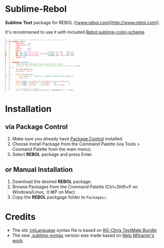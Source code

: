 Sublime-Rebol
=============

**Sublime Text** package for REBOL ([www.rebol.com](http://www.rebol.com))

It's recommened to use it with included [Rebol.sublime-color-scheme](Rebol.sublime-color-scheme).

<img src="https://github.com/Oldes/media/raw/master/Rebol-Sublime-syntax-example.png" alt="colorized code example" width=50%/>

# Installation

## via Package Control

1. Make sure you already have [Package Control](https://packagecontrol.io/) installed.
2. Choose Install Package from the Command Palette (via Tools > Coomand Palette from the main menu).
3. Select **REBOL** package and press Enter.

## or Manual Installation

1. Download the desired **REBOL** package.
2. Browse Packages from the Command Palette (Ctrl+Shift+P on Windows/Linux, ⇧⌘P on Mac)
3. Copy the **REBOL** packgage folder to `Packages/`.


# Credits

* The old [.tmLanguage](Rebol.tmLanguage) syntax file is based on [RG-Chris TextMate Bundle](http://www.ross-gill.com/page/TextMate_and_REBOL)
* The new [.sublime-syntax](Rebol.sublime-syntax) version was made based on [Nelo Mitranim's work](https://github.com/mitranim/sublime-rebol).
